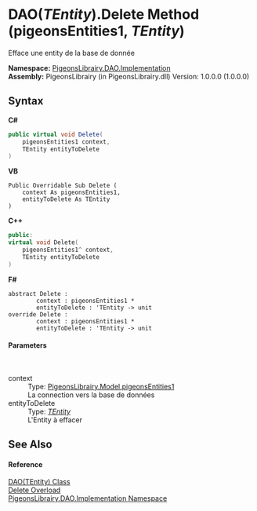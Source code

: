 # DAO(*TEntity*).Delete Method (pigeonsEntities1, *TEntity*)
 

Efface une entity de la base de donnée

**Namespace:**&nbsp;<a href="2adb8d34-aa58-66ac-cc9e-6d985aed23d8">PigeonsLibrairy.DAO.Implementation</a><br />**Assembly:**&nbsp;PigeonsLibrairy (in PigeonsLibrairy.dll) Version: 1.0.0.0 (1.0.0.0)

## Syntax

**C#**<br />
``` C#
public virtual void Delete(
	pigeonsEntities1 context,
	TEntity entityToDelete
)
```

**VB**<br />
``` VB
Public Overridable Sub Delete ( 
	context As pigeonsEntities1,
	entityToDelete As TEntity
)
```

**C++**<br />
``` C++
public:
virtual void Delete(
	pigeonsEntities1^ context, 
	TEntity entityToDelete
)
```

**F#**<br />
``` F#
abstract Delete : 
        context : pigeonsEntities1 * 
        entityToDelete : 'TEntity -> unit 
override Delete : 
        context : pigeonsEntities1 * 
        entityToDelete : 'TEntity -> unit 
```


#### Parameters
&nbsp;<dl><dt>context</dt><dd>Type: <a href="245a4bc1-0cab-0f9a-129c-9375641dc5f0">PigeonsLibrairy.Model.pigeonsEntities1</a><br />La connection vers la base de données</dd><dt>entityToDelete</dt><dd>Type: <a href="936963c1-f9f9-454a-06ea-6c5e62510e66">*TEntity*</a><br />L'Entity à effacer</dd></dl>

## See Also


#### Reference
<a href="936963c1-f9f9-454a-06ea-6c5e62510e66">DAO(TEntity) Class</a><br /><a href="af889aa4-4a6f-ed96-707d-8b8d389e2735">Delete Overload</a><br /><a href="2adb8d34-aa58-66ac-cc9e-6d985aed23d8">PigeonsLibrairy.DAO.Implementation Namespace</a><br />